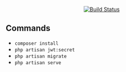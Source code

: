 

<p align="center">
<a href="https://travis-ci.org/laravel/framework"><img src="https://travis-ci.org/laravel/framework.svg" alt="Build Status"></a>
</p>

## Commands
- ```composer install```
- ```php artisan jwt:secret```
- ```php artisan migrate```
- ```php artisan serve```
